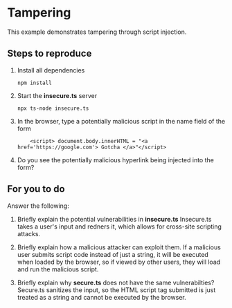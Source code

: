 # Tampering

This example demonstrates tampering through script injection.

## Steps to reproduce

1. Install all dependencies

    `npm install`

2. Start the **insecure.ts** server

    `npx ts-node insecure.ts`

3. In the browser, type a potentially malicious script in the name field of the form

    ```
        <script> document.body.innerHTML = "<a href='https://google.com'> Gotcha </a>"</script>
    ```

4. Do you see the potentially malicious hyperlink being injected into the form?

## For you to do

Answer the following:

1. Briefly explain the potential vulnerabilities in **insecure.ts**
    Insecure.ts takes a user's input and redners it, which allows for cross-site
    scripting attacks.

2. Briefly explain how a malicious attacker can exploit them.
    If a malicious user submits script code instead of just a string, it will be executed
    when loaded by the browser, so if viewed by other users, they will load and run the
    malicious script.

3. Briefly explain why **secure.ts** does not have the same vulnerabilties?
    Secure.ts sanitizes the input, so the HTML script tag submitted is just treated 
    as a string and cannot be executed by the browser. 
